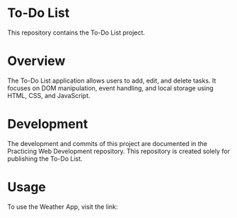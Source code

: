 # To-Do List
This repository contains the To-Do List project.

# Overview
The To-Do List application allows users to add, edit, and delete tasks. It focuses on DOM manipulation, event handling, and local storage using HTML, CSS, and JavaScript.

# Development
The development and commits of this project are documented in the Practicing Web Development repository. This repository is created solely for publishing the To-Do List.

# Usage
To use the Weather App, visit the link: 

